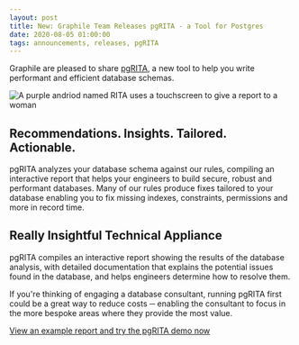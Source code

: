```yaml
---
layout: post
title: New: Graphile Team Releases pgRITA - a Tool for Postgres 
date: 2020-08-05 01:00:00
tags: announcements, releases, pgRITA
---
```


Graphile are pleased to share [pgRITA](https://pgrita.com), a new tool to help you write performant and efficient database schemas. 

![A purple andriod named RITA uses a touchscreen to give a report to a woman]({site.url}/assets/images/rita-inspect-o.svg)

## Recommendations. Insights. Tailored. Actionable.

pgRITA analyzes your database schema against our rules, compiling an interactive report that helps your engineers to build secure, robust and performant databases.
Many of our rules produce fixes tailored to your database enabling you to fix missing indexes, constraints, permissions and more in record time.

## Really Insightful Technical Appliance

pgRITA compiles an interactive report showing the results of the database analysis, with detailed documentation that explains the potential issues found in the database, and helps engineers determine how to resolve them.  

If you're thinking of engaging a database consultant, running pgRITA first could be a great way to reduce costs ─ enabling the consultant to focus in the more bespoke areas where they provide the most value.

[View an example report and try the pgRITA demo now](https://pgrita.com/demo/)
